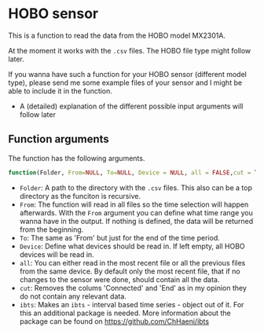 # HOBO sensor #
This is a function to read the data from the HOBO model MX2301A.

At the moment it works with the `.csv` files. The HOBO file type might follow later.

If you wanna have such a function for your HOBO sensor (different model type), please send me some example files of your sensor and I might be able to include it in the function.

- A (detailed) explanation of the different possible input arguments will follow later

## Function arguments ##

The function has the following arguments.

```R
function(Folder, From=NULL, To=NULL, Device = NULL, all = FALSE,cut = TRUE, ibts=FALSE)
```

- `Folder`: A path to the directory with the `.csv` files. This also can be a top directory as the funciton is recursive.
- `From`: The function will read in all files so the time selection will happen afterwards. With the `From` argument you can define what time range you wanna have in the output. If nothing is defined, the data will be returned from the beginning.
- `To`: The same as 'From' but just for the end of the time period.
- `Device`: Define what devices should be read in. If left empty, all HOBO devices will be read in.
- `all`: You can either read in the most recent file or all the previous files from the same device. By default only the most recent file, that if no changes to the sensor were done, should contain all the data.
- `cut`: Removes the colums 'Connected' and 'End' as in my opinion they do not contain any relevant data.
- `ibts`: Makes an `ibts` - interval based time series - object out of it. For this an additional package is needed. More information about the package can be found on https://github.com/ChHaeni/ibts